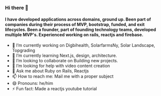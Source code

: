 ### Hi there 👋
#### I have developed applications across domains, ground up. Been part of companies during their process of MVP, bootstrap, funded, and exit lifecycles. Been a founder, part of founding technology teams, developed multiple MVP's. Experienced working on rails, reactjs and firebase.

- 🔭 I’m currently working on Digbihealth, SolarfarmsNy, Solar Landscape, Topgrading
- 🌱 I’m currently learning Next.js, design, architecture.
- 👯 I’m looking to collaborate on Building new projects.
- 🤔 I’m looking for help with video content creation
- 💬 Ask me about Ruby on Rails, Reactjs
- 📫 How to reach me: Mail me with a proper subject
- 😄 Pronouns: he/him
- ⚡ Fun fact: Made a reactjs youtube tutorial

